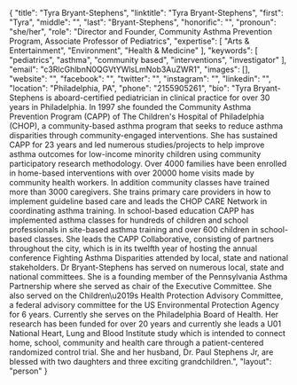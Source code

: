 {
  "title": "Tyra Bryant-Stephens",
  "linktitle": "Tyra Bryant-Stephens",
  "first": "Tyra",
  "middle": "",
  "last": "Bryant-Stephens",
  "honorific": "",
  "pronoun": "she/her",
  "role": "Director and Founder, Community Asthma Prevention Program, Associate Professor of Pediatrics",
  "expertise": [
    "Arts & Entertainment",
    "Environment",
    "Health & Medicine"
  ],
  "keywords": [
    "pediatrics",
    "asthma",
    "community based",
    "interventions",
    "investigator"
  ],
  "email": "c3RlcGhlbnN0QGVtYWlsLmNob3AuZWR1",
  "images": [],
  "website": "",
  "facebook": "",
  "twitter": "",
  "instagram": "",
  "linkedin": "",
  "location": "Philadelphia, PA",
  "phone": "2155905261",
  "bio": "Tyra Bryant-Stephens is aboard-certified pediatrician in clinical practice for over 30 years in Philadelphia. In 1997 she founded the Community Asthma Prevention Program (CAPP) of The Children's Hospital of Philadelphia (CHOP), a community-based asthma program that seeks to reduce asthma disparities through community-engaged interventions. She has sustained CAPP for 23 years and led numerous studies/projects to help improve asthma outcomes for low-income minority children using community participatory research methodology. Over 4000 families have been enrolled in home-based interventions with over 20000 home visits made by community health workers. In addition community classes have trained more than 3000 caregivers. She trains primary care providers in how to implement guideline based care and leads the CHOP CARE Network in coordinating asthma training. In school-based education CAPP has implemented asthma classes for hundreds of children and school professionals in site-based asthma training and over 600 children in school-based classes.  She leads the CAPP Collaborative, consisting of partners throughout the city,  which is in its twelfth  year of hosting the annual conference Fighting Asthma Disparities attended by local, state and national stakeholders. Dr Bryant-Stephens has served on numerous local, state and national committees. She is a founding member of the Pennsylvania Asthma Partnership where she served as chair of the Executive Committee. She also served on the Children\u2019s Health Protection Advisory Committee, a federal advisory committee for the US Environmental Protection Agency for 6 years.   Currently she serves on the Philadelphia Board of Health. Her research has been funded for over 20 years and currently she leads a U01 National Heart, Lung and Blood Institute study which is intended to connect home, school, community and health care through a patient-centered randomized control trial. She and her husband, Dr. Paul Stephens Jr, are blessed with two daughters and three exciting grandchildren.",
  "layout": "person"
}